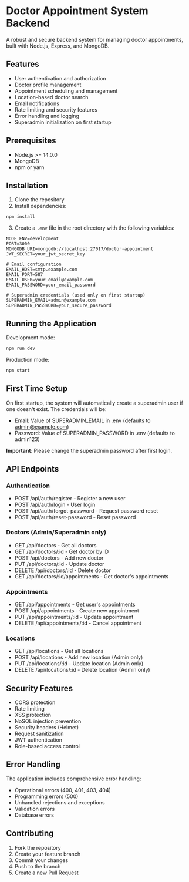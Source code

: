 # Doctor Appointment System Backend

A robust and secure backend system for managing doctor appointments, built with Node.js, Express, and MongoDB.

## Features

- User authentication and authorization
- Doctor profile management
- Appointment scheduling and management
- Location-based doctor search
- Email notifications
- Rate limiting and security features
- Error handling and logging
- Superadmin initialization on first startup

## Prerequisites

- Node.js >= 14.0.0
- MongoDB
- npm or yarn

## Installation

1. Clone the repository
2. Install dependencies:
```bash
npm install
```

3. Create a `.env` file in the root directory with the following variables:
```env
NODE_ENV=development
PORT=3000
MONGODB_URI=mongodb://localhost:27017/doctor-appointment
JWT_SECRET=your_jwt_secret_key

# Email configuration
EMAIL_HOST=smtp.example.com
EMAIL_PORT=587
EMAIL_USER=your_email@example.com
EMAIL_PASSWORD=your_email_password

# Superadmin credentials (used only on first startup)
SUPERADMIN_EMAIL=admin@example.com
SUPERADMIN_PASSWORD=your_secure_password
```

## Running the Application

Development mode:
```bash
npm run dev
```

Production mode:
```bash
npm start
```

## First Time Setup

On first startup, the system will automatically create a superadmin user if one doesn't exist. The credentials will be:
- Email: Value of SUPERADMIN_EMAIL in .env (defaults to admin@example.com)
- Password: Value of SUPERADMIN_PASSWORD in .env (defaults to admin123)

**Important**: Please change the superadmin password after first login.

## API Endpoints

### Authentication
- POST /api/auth/register - Register a new user
- POST /api/auth/login - User login
- POST /api/auth/forgot-password - Request password reset
- POST /api/auth/reset-password - Reset password

### Doctors (Admin/Superadmin only)
- GET /api/doctors - Get all doctors
- GET /api/doctors/:id - Get doctor by ID
- POST /api/doctors - Add new doctor
- PUT /api/doctors/:id - Update doctor
- DELETE /api/doctors/:id - Delete doctor
- GET /api/doctors/:id/appointments - Get doctor's appointments

### Appointments
- GET /api/appointments - Get user's appointments
- POST /api/appointments - Create new appointment
- PUT /api/appointments/:id - Update appointment
- DELETE /api/appointments/:id - Cancel appointment

### Locations
- GET /api/locations - Get all locations
- POST /api/locations - Add new location (Admin only)
- PUT /api/locations/:id - Update location (Admin only)
- DELETE /api/locations/:id - Delete location (Admin only)

## Security Features

- CORS protection
- Rate limiting
- XSS protection
- NoSQL injection prevention
- Security headers (Helmet)
- Request sanitization
- JWT authentication
- Role-based access control

## Error Handling

The application includes comprehensive error handling:
- Operational errors (400, 401, 403, 404)
- Programming errors (500)
- Unhandled rejections and exceptions
- Validation errors
- Database errors

## Contributing

1. Fork the repository
2. Create your feature branch
3. Commit your changes
4. Push to the branch
5. Create a new Pull Request 